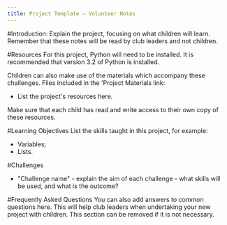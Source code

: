```yaml
---
title: Project Template — Volunteer Notes
---
```


#Introduction:
Explain the project, focusing on what children will learn. Remember that these notes will be read by club leaders and not children.

#Resources
For this project, Python will need to be installed. It is recommended that version 3.2 of Python is installed.

Children can also make use of the materials which accompany these challenges. Files included in the 'Project Materials link:

+ List the project's resources here.

Make sure that each child has read and write access to their own copy of these resources.

#Learning Objectives
List the skills taught in this project, for example:

+ Variables;
+ Lists.

#Challenges
+ "Challenge name" - explain the aim of each challenge - what skills will be used, and what is the outcome?

#Frequently Asked Questions
You can also add answers to common questions here. This will help club leaders when undertaking your new project with children. This section can be removed if it is not necessary.
